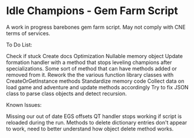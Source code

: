 # Idle Champions - Gem Farm Script

A work in progress barebones gem farm script. May not comply with CNE terms of services.

To Do List:

Check if stuck
Create docs
Optimization
Nullable memory object
Update formation handler with a method that stops leveling champions after specializations.
Some sort of method that can have methods added or removed from it.
Rework the the various function library classes with CreateOrGetInstance methods
Standardize memory code
Collect data on load game and adventure and update methods accordingly
Try to fix JSON class to parse class objects and detect recursion.

Known Issues:

Missing our out of date EGS offsets
QT handler stops working if script is reloaded during the run.
Methods to delete dictionary entries don't appear to work, need to better understand how object delete method works.